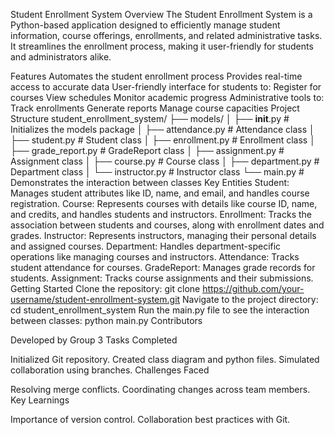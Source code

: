 Student Enrollment System
Overview
The Student Enrollment System is a Python-based application designed to efficiently manage student information, course offerings, enrollments, and related administrative tasks. It streamlines the enrollment process, making it user-friendly for students and administrators alike.

Features
Automates the student enrollment process
Provides real-time access to accurate data
User-friendly interface for students to:
Register for courses
View schedules
Monitor academic progress
Administrative tools to:
Track enrollments
Generate reports
Manage course capacities
Project Structure
student_enrollment_system/
├── models/
│   ├── __init__.py            # Initializes the models package
│   ├── attendance.py          # Attendance class
│   ├── student.py             # Student class
│   ├── enrollment.py          # Enrollment class
│   ├── grade_report.py        # GradeReport class
│   ├── assignment.py          # Assignment class
│   ├── course.py              # Course class
│   ├── department.py          # Department class
│   └── instructor.py          # Instructor class
└── main.py                    # Demonstrates the interaction between classes
Key Entities
Student: Manages student attributes like ID, name, and email, and handles course registration.
Course: Represents courses with details like course ID, name, and credits, and handles students and instructors.
Enrollment: Tracks the association between students and courses, along with enrollment dates and grades.
Instructor: Represents instructors, managing their personal details and assigned courses.
Department: Handles department-specific operations like managing courses and instructors.
Attendance: Tracks student attendance for courses.
GradeReport: Manages grade records for students.
Assignment: Tracks course assignments and their submissions.
Getting Started
Clone the repository:
git clone https://github.com/your-username/student-enrollment-system.git
Navigate to the project directory:
cd student_enrollment_system
Run the main.py file to see the interaction between classes:
python main.py
Contributors


Developed by Group 3
Tasks Completed

Initialized Git repository.
Created class diagram and python files.
Simulated collaboration using branches.
Challenges Faced

Resolving merge conflicts.
Coordinating changes across team members.
Key Learnings

Importance of version control.
Collaboration best practices with Git.

